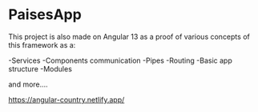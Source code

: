 # PaisesApp

This project is also made on Angular 13 as a proof of various concepts of this framework as a:

-Services
-Components communication
-Pipes
-Routing
-Basic app structure
-Modules

and more....

https://angular-country.netlify.app/
